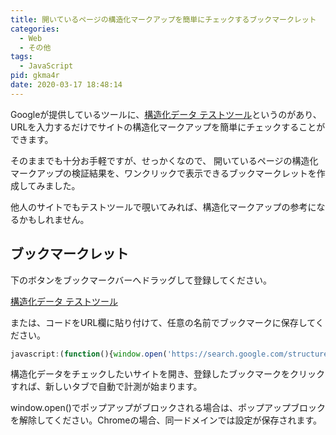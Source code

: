 ```yaml
---
title: 開いているページの構造化マークアップを簡単にチェックするブックマークレット
categories:
  - Web
  - その他
tags:
  - JavaScript
pid: gkma4r
date: 2020-03-17 18:48:14
---
```


Googleが提供しているツールに、[構造化データ テストツール](https://search.google.com/structured-data/testing-tool?hl=ja)というのがあり、URLを入力するだけでサイトの構造化マークアップを簡単にチェックすることができます。

そのままでも十分お手軽ですが、せっかくなので、 開いているページの構造化マークアップの検証結果を、ワンクリックで表示できるブックマークレットを作成してみました。

他人のサイトでもテストツールで覗いてみれば、構造化マークアップの参考になるかもしれません。

## ブックマークレット

下のボタンをブックマークバーへドラッグして登録してください。

<a class="btn" href="javascript:(function(){window.open('https://search.google.com/structured-data/testing-tool/u/0/#url='+encodeURIComponent(location.href))})()">構造化データ テストツール</a>


または、コードをURL欄に貼り付けて、任意の名前でブックマークに保存してください。

```javascript
javascript:(function(){window.open('https://search.google.com/structured-data/testing-tool/u/0/#url='+encodeURIComponent(location.href))})()
```

構造化データをチェックしたいサイトを開き、登録したブックマークをクリックすれば、新しいタブで自動で計測が始まります。

<div class="alert notice">window.open()でポップアップがブロックされる場合は、ポップアップブロックを解除してください。Chromeの場合、同一ドメインでは設定が保存されます。</div>
